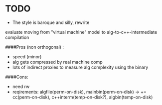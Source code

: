 TODO
=====

- The style is baroque and silly, rewrite

evaluate moving from "virtual machine" model to alg-to-c++-intermediate compilation

####Pros (non orthogonal) :
- speed (minor)
- alg gets compressed by real machine comp
- lots of indirect proxies to measure alg complexity using the binary

####Cons:
- need rw
- reqirements: algfile(perm-on-disk), mainbin(perm-on-disk) -> += cc(perm-on-disk), c++interm(temp-on-disk?), algbin(temp-on-disk)
